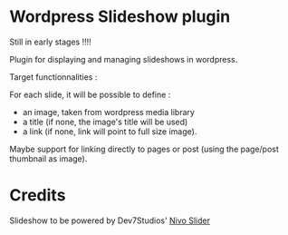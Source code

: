 Wordpress Slideshow plugin
==========================

Still in early stages !!!!

Plugin for displaying and managing slideshows in wordpress.

Target functionnalities : 

For each slide, it will be possible to define : 
 - an image, taken from wordpress media library
 - a title (if none, the image's title will be used)
 - a link (if none, link will point to full size image).

Maybe support for linking directly to pages or post (using the page/post
thumbnail as image).

Credits
=======

Slideshow to be powered by Dev7Studios' <a href="http://nivo.dev7studios.com/">Nivo Slider</a>
